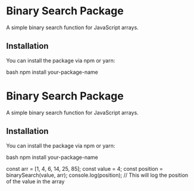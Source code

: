 # Binary Search Package

A simple binary search function for JavaScript arrays.

## Installation

You can install the package via npm or yarn:

bash
npm install your-package-name

# Binary Search Package

A simple binary search function for JavaScript arrays.

## Installation

You can install the package via npm or yarn:

bash
npm install your-package-name

const arr = [1, 4, 6, 14, 25, 85];
const value = 4;
const position = binarySearch(value, arr);
console.log(position); // This will log the position of the value in the array
